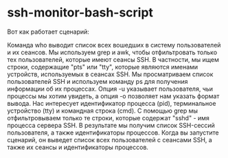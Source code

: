 # ssh-monitor-bash-script

Вот как работает сценарий:

Команда who выводит список всех вошедших в систему пользователей и их сеансов.
Мы используем grep и awk, чтобы отфильтровать только тех пользователей, которые имеют сеансы SSH. 
В частности, мы ищем строки, содержащие "pts" или "tty", которые являются именами устройств, используемых в сеансах SSH.
Мы просматриваем список пользователей SSH и используем команду ps для получения информации об их процессах. 
Опция -u указывает пользователя, чьи процессы мы хотим увидеть, а опция -o позволяет нам указать формат вывода. 
Нас интересует идентификатор процесса (pid), терминальное устройство (tty) и командная строка (cmd).
С помощью grep мы отфильтровываем только те строки, которые содержат "sshd" - имя процесса сервера SSH. 
В результате мы получим список SSH-сессий пользователя, а также идентификаторы процессов.
Когда вы запустите сценарий, он выведет список всех пользователей с сеансами SSH, а также их сеансы и идентификаторы процессов.
